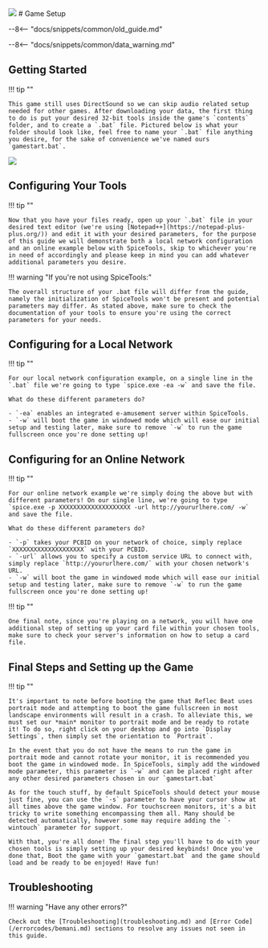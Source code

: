 <img class="header-logo" src="/img/bemani/reflecbeat/reflesia/logo.webp">
# Game Setup

--8<-- "docs/snippets/common/old_guide.md"

--8<-- "docs/snippets/common/data_warning.md"

## Getting Started

!!! tip ""

    This game still uses DirectSound so we can skip audio related setup needed for other games. After downloading your data, the first thing to do is put your desired 32-bit tools inside the game's `contents` folder, and to create a `.bat` file. Pictured below is what your folder should look like, feel free to name your `.bat` file anything you desire, for the sake of convenience we've named ours `gamestart.bat`.

<img src="/img/bemani/reflecbeat/reflesia/data.webp">


## Configuring Your Tools

!!! tip ""

    Now that you have your files ready, open up your `.bat` file in your desired text editor (we're using [Notepad++](https://notepad-plus-plus.org/)) and edit it with your desired parameters, for the purpose of this guide we will demonstrate both a local network configuration and an online example below with SpiceTools, skip to whichever you're in need of accordingly and please keep in mind you can add whatever additional parameters you desire.

!!! warning "If you're not using SpiceTools:"

    The overall structure of your .bat file will differ from the guide, namely the initialization of SpiceTools won't be present and potential parameters may differ. As stated above, make sure to check the documentation of your tools to ensure you're using the correct parameters for your needs.

## Configuring for a Local Network

!!! tip ""

    For our local network configuration example, on a single line in the `.bat` file we're going to type `spice.exe -ea -w` and save the file. 

    What do these different parameters do?

    - `-ea` enables an integrated e-amusement server within SpiceTools.
    - `-w` will boot the game in windowed mode which will ease our initial setup and testing later, make sure to remove `-w` to run the game fullscreen once you're done setting up!

## Configuring for an Online Network

!!! tip ""

    For our online network example we're simply doing the above but with different parameters! On our single line, we're going to type `spice.exe -p XXXXXXXXXXXXXXXXXXXX -url http://yoururlhere.com/ -w` and save the file. 

    What do these different parameters do? 

    - `-p` takes your PCBID on your network of choice, simply replace `XXXXXXXXXXXXXXXXXXXX` with your PCBID.
    - `-url` allows you to specify a custom service URL to connect with, simply replace `http://yoururlhere.com/` with your chosen network's URL.
    - `-w` will boot the game in windowed mode which will ease our initial setup and testing later, make sure to remove `-w` to run the game fullscreen once you're done setting up!

!!! tip ""

    One final note, since you're playing on a network, you will have one additional step of setting up your card file within your chosen tools, make sure to check your server's information on how to setup a card file.

## Final Steps and Setting up the Game

!!! tip ""

    It's important to note before booting the game that Reflec Beat uses portrait mode and attempting to boot the game fullscreen in most landscape environments will result in a crash. To alleviate this, we must set our *main* monitor to portrait mode and be ready to rotate it! To do so, right click on your desktop and go into `Display Settings`, then simply set the orientation to `Portrait`.

    In the event that you do not have the means to run the game in portrait mode and cannot rotate your monitor, it is recommended you boot the game in windowed mode. In SpiceTools, simply add the windowed mode parameter, this parameter is `-w` and can be placed right after any other desired parameters chosen in our `gamestart.bat`

    As for the touch stuff, by default SpiceTools should detect your mouse just fine, you can use the `-s` parameter to have your cursor show at all times above the game window. For touchscreen monitors, it's a bit tricky to write something encompassing them all. Many should be detected automatically, however some may require adding the `-wintouch` parameter for support.

    With that, you're all done! The final step you'll have to do with your chosen tools is simply setting up your desired keybinds! Once you've done that, Boot the game with your `gamestart.bat` and the game should load and be ready to be enjoyed! Have fun!

## Troubleshooting

!!! warning "Have any other errors?"

    Check out the [Troubleshooting](troubleshooting.md) and [Error Code](/errorcodes/bemani.md) sections to resolve any issues not seen in this guide.
